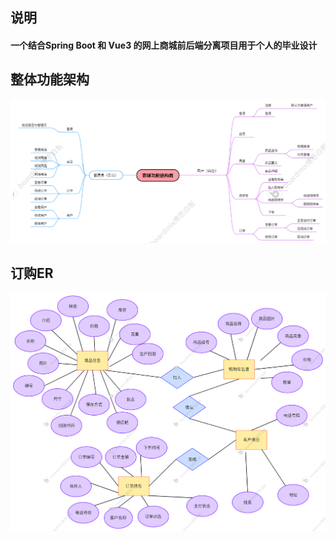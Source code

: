 ## **说明**
#### 一个结合Spring Boot 和 Vue3 的网上商城前后端分离项目用于个人的毕业设计

## **整体功能架构**
![img.png](/img/architecture.png)

## **订购ER**
![img.png](/img/order.png)